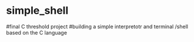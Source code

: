 # simple_shell
#final C threshold project
#building a simple interpretotr and terminal /shell based on the C language
